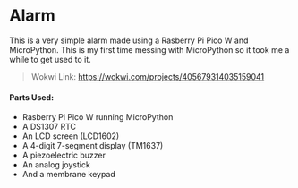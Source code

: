 # Alarm
This is a very simple alarm made using a Rasberry Pi Pico W and MicroPython. This is my first time messing with MicroPython so it took me a while to get used to it.
> Wokwi Link: https://wokwi.com/projects/405679314035159041

#### Parts Used:
 - Rasberry Pi Pico W running MicroPython
 - A DS1307 RTC
 - An LCD screen (LCD1602)
 - A 4-digit 7-segment display (TM1637)
 - A piezoelectric buzzer
 - An analog joystick
 - And a membrane keypad
